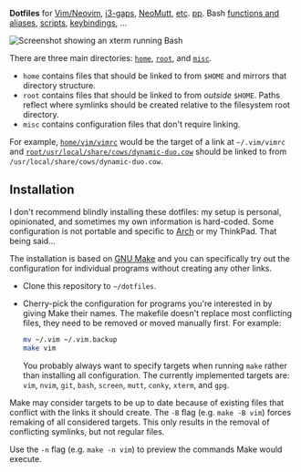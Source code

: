 **Dotfiles** for [Vim/Neovim](home/vim/), [i3-gaps](home/config/i3/),
[NeoMutt](home/config/neomutt/),
[e](home/config/conky/)[t](home/config/dunst/)[c](home/screenrc).
[p](home/xresources)[p](home/nethackrc).  Bash [functions and aliases](home/bashrc),
[scripts](home/bin/), [keybindings](home/xbindkeysrc), …

<img src="/../media/screenshot.png?raw=true" alt="Screenshot showing an xterm running Bash">

<!--
I don't think a `# dotfiles` caption is needed: just make some interesting points as fast
as possible.

Some dotfiles repos with nice READMEs:
*   <https://github.com/wincent/wincent>
*   <https://github.com/thoughtbot/dotfiles>
*   Maybe some of the ones linked from <https://dotfiles.github.io/>

Generally, these two projects are examples of pretty nice readme files, I think:
*   <https://github.com/junegunn/vim-plug>
*   <https://github.com/junegunn/fzf>
-->

<!-- TODO: `## Highlights` section? -->

There are three main directories: [`home`](home/), [`root`](root/), and [`misc`](misc/).
*   `home` contains files that should be linked to from `$HOME` and mirrors that directory
    structure.
*   `root` contains files that should be linked to from *outside* `$HOME`.  Paths reflect
    where symlinks should be created relative to the filesystem root directory.
*   `misc` contains configuration files that don't require linking.

For example, [`home/vim/vimrc`](home/vim/vimrc) would be the target of a link at
`~/.vim/vimrc` and
[`root/usr/local/share/cows/dynamic-duo.cow`](root/usr/local/share/cows/dynamic-duo.cow)
should be linked to from `/usr/local/share/cows/dynamic-duo.cow`.

## Installation

I don't recommend blindly installing these dotfiles: my setup is personal, opinionated,
and sometimes my own information is hard-coded.  Some configuration is not portable and
specific to [Arch][] or my ThinkPad.  That being said…

The installation is based on [GNU Make][make] and you can specifically try out the
configuration for individual programs without creating any other links.

*   Clone this repository to `~/dotfiles`.
*   Cherry-pick the configuration for programs you're interested in by giving Make their
    names.  The makefile doesn't replace most conflicting files, they need to be removed
    or moved manually first.  For example:

    ```bash
    mv ~/.vim ~/.vim.backup
    make vim
    ```

    You probably always want to specify targets when running `make` rather than installing
    all configuration.  The currently implemented targets are: `vim`, `nvim`, `git`,
    `bash`, `screen`, `mutt`, `conky`, `xterm`, and `gpg`.

Make may consider targets to be up to date because of existing files that conflict with
the links it should create.  The `-B` flag (e.g. `make -B vim`) forces remaking of all
considered targets.  This only results in the removal of conflicting symlinks, but not
regular files.

Use the `-n` flag (e.g. `make -n vim`) to preview the commands Make would execute.

[make]: https://www.gnu.org/software/make/
[arch]: https://archlinux.org

<!-- vim: set tw=90 sts=-1 sw=4 et spell: -->
